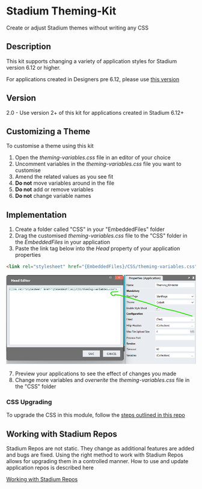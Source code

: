 # Stadium Theming-Kit
Create or adjust Stadium themes without writing any CSS

## Description
This kit supports changing a variety of application styles for Stadium version 6.12 or higher.

For applications created in Designers pre 6.12, please use [this version](/pre6.12)

## Version
2.0 - Use version 2+ of this kit for applications created in Stadium 6.12+

## Customizing a Theme
To customise a theme using this kit
1. Open the *theming-variables.css* file in an editor of your choice
2. Uncomment variables in the *theming-variables.css* file you want to customise
3. Amend the related values as you see fit
4. **Do not** move variables around in the file
5. **Do not** add or remove variables
6. **Do not** change variable names

## Implementation
1. Create a folder called "CSS" in your "EmbeddedFiles" folder
2. Drag the customised *theming-variables.css* file to the "CSS" folder in the *EmbeddedFiles* in your application
3. Paste the link tag below into the *Head* property of your application properties
```html
<link rel="stylesheet" href="{EmbeddedFiles}/CSS/theming-variables.css">
``` 

![](images/ApplicationHeadProp.png)

7. Preview your applications to see the effect of changes you made
8. Change more variables and *overwrite* the *theming-variables.css* file in the "CSS" folder

### CSS Upgrading
To upgrade the CSS in this module, follow the [steps outlined in this repo](https://github.com/stadium-software/samples-upgrading)

## Working with Stadium Repos
Stadium Repos are not static. They change as additional features are added and bugs are fixed. Using the right method to work with Stadium Repos allows for upgrading them in a controlled manner. How to use and update application repos is described here 

[Working with Stadium Repos](https://github.com/stadium-software/samples-upgrading)